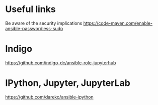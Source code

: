 # Useful links
Be aware of the security implications https://code-maven.com/enable-ansible-passwordless-sudo

# Indigo
https://github.com/indigo-dc/ansible-role-jupyterhub

# IPython, Jupyter, JupyterLab
https://github.com/dareko/ansible-ipython

